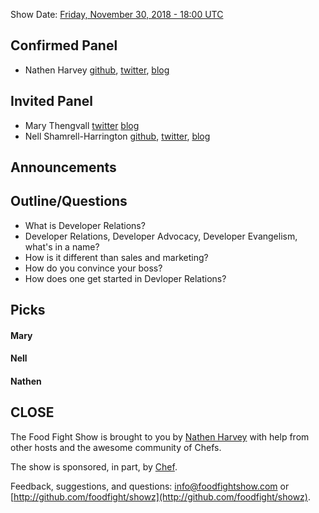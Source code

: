 Show Date:  [Friday, November 30, 2018 - 18:00 UTC](https://everytimezone.com/#2018-11-30,360,b8jj)

Confirmed Panel<a name="panel"></a>
-----
* Nathen Harvey [github](http://github.com/nathenharvey), [twitter](http://twitter.com/nathenharvey), [blog](http://nathenharvey.com)

Invited Panel
-----
* Mary Thengvall [twitter](https://twitter.com/mary_grace) [blog](https://www.marythengvall.com/)
* Nell Shamrell-Harrington [github](https://github.com/nellshamrell), [twitter](https://twitter.com/nellshamrell), [blog](http://nellshamrell.com/)

Announcements<a name="announcements"></a>
-----------------

Outline/Questions
-----------------

* What is Developer Relations?
* Developer Relations, Developer Advocacy, Developer Evangelism, what's in a name?
* How is it different than sales and marketing?
* How do you convince your boss?
* How does one get started in Devloper Relations?

Picks<a name="picks"></a>
-----

#### Mary

#### Nell

#### Nathen  



CLOSE
-----

The Food Fight Show is brought to you by [Nathen Harvey](https://twitter.com/nathenharvey) with help from other hosts and the awesome community of Chefs.

The show is sponsored, in part, by [Chef](http://www.chef.io).

Feedback, suggestions, and questions:  [info@foodfightshow.com](mailto:info@foodfightshow.com) or  [http://github.com/foodfight/showz](http://github.com/foodfight/showz).
